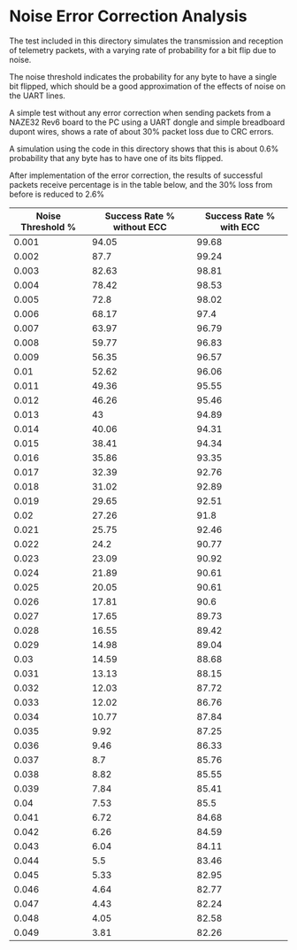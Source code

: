 # Noise Error Correction Analysis

The test included in this directory simulates the transmission and reception of telemetry packets, 
with a varying rate of probability for a bit flip due to noise.

The noise threshold indicates the probability for any byte to have a single bit flipped,
which should be a good approximation of the effects of noise on the UART lines.

A simple test without any error correction when sending packets 
from a NAZE32 Rev6 board to the PC using a UART dongle and simple breadboard dupont wires,
shows a rate of about 30% packet loss due to CRC errors.

A simulation using the code in this directory shows that this is about 0.6% probability 
that any byte has to have one of its bits flipped.

After implementation of the error correction, the results of successful packets receive percentage is in the table below,
and the 30% loss from before is reduced to 2.6%

| Noise Threshold % | Success Rate % without ECC | Success Rate % with ECC |
| ----------------- | -------------------------- | ----------------------- |
|       0.001       |           94.05            |          99.68          |
|       0.002       |            87.7            |          99.24          |
|       0.003       |           82.63            |          98.81          |
|       0.004       |           78.42            |          98.53          |
|       0.005       |            72.8            |          98.02          |
|       0.006       |           68.17            |          97.4           |
|       0.007       |           63.97            |          96.79          |
|       0.008       |           59.77            |          96.83          |
|       0.009       |           56.35            |          96.57          |
|       0.01        |           52.62            |          96.06          |
|       0.011       |           49.36            |          95.55          |
|       0.012       |           46.26            |          95.46          |
|       0.013       |             43             |          94.89          |
|       0.014       |           40.06            |          94.31          |
|       0.015       |           38.41            |          94.34          |
|       0.016       |           35.86            |          93.35          |
|       0.017       |           32.39            |          92.76          |
|       0.018       |           31.02            |          92.89          |
|       0.019       |           29.65            |          92.51          |
|       0.02        |           27.26            |          91.8           |
|       0.021       |           25.75            |          92.46          |
|       0.022       |            24.2            |          90.77          |
|       0.023       |           23.09            |          90.92          |
|       0.024       |           21.89            |          90.61          |
|       0.025       |           20.05            |          90.61          |
|       0.026       |           17.81            |          90.6           |
|       0.027       |           17.65            |          89.73          |
|       0.028       |           16.55            |          89.42          |
|       0.029       |           14.98            |          89.04          |
|       0.03        |           14.59            |          88.68          |
|       0.031       |           13.13            |          88.15          |
|       0.032       |           12.03            |          87.72          |
|       0.033       |           12.02            |          86.76          |
|       0.034       |           10.77            |          87.84          |
|       0.035       |            9.92            |          87.25          |
|       0.036       |            9.46            |          86.33          |
|       0.037       |            8.7             |          85.76          |
|       0.038       |            8.82            |          85.55          |
|       0.039       |            7.84            |          85.41          |
|       0.04        |            7.53            |          85.5           |
|       0.041       |            6.72            |          84.68          |
|       0.042       |            6.26            |          84.59          |
|       0.043       |            6.04            |          84.11          |
|       0.044       |            5.5             |          83.46          |
|       0.045       |            5.33            |          82.95          |
|       0.046       |            4.64            |          82.77          |
|       0.047       |            4.43            |          82.24          |
|       0.048       |            4.05            |          82.58          |
|       0.049       |            3.81            |          82.26          |